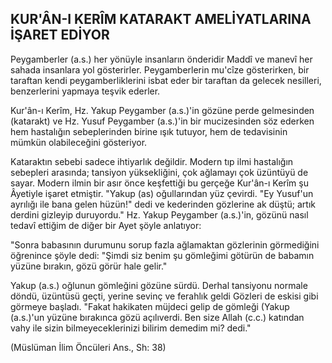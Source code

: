## KUR'ÂN-I KERÎM KATARAKT AMELİYATLARINA İŞARET EDİYOR

Peygamberler (a.s.) her yönüyle insanların önderidir Maddî ve manevî her sahada insanlara yol gösterirler. Peygamberlerin mu'cîze gösterirken, bir taraftan kendi peygamberliklerini isbat eder bir taraftan da gelecek nesilleri, benzerlerini yapmaya teşvik ederler.

Kur'ân-ı Kerîm, Hz. Yakup Peygamber (a.s.)'in gözüne perde gelmesinden (katarakt) ve Hz. Yusuf Peygamber (a.s.)'in bir mu­cizesinden söz ederken hem hastalığın sebeplerinden birine ışık tutuyor, hem de tedavisinin mümkün olabileceğini gösteriyor.

Kataraktın sebebi sadece ihtiyarlık değildir. Modern tıp ilmi hastalığın sebepleri arasında; tansiyon yüksekliğini, çok ağlamayı çok üzüntüyü de sayar. Modern ilmin bir asır önce keşfettiği bu gerçeğe Kur'ân-ı Kerîm şu Âyetiyle işaret etmiştir. "Yakup (as) oğullarından yüz çevirdi. "Ey Yusuf'un ayrılığı ile bana gelen hü­zün!" dedi ve kederinden gözlerine ak düştü; artık derdini gizleyip duruyordu." Hz. Yakup Peygamber (a.s.)'in, gözünü nasıl tedavî ettiğim de diğer bir Ayet şöyle anlatıyor:

"Sonra babasının durumunu sorup fazla ağlamaktan gözlerinin görmediğini öğrenince şöyle dedi: "Şimdi siz benim şu gömleğimi götürün de babamın yüzüne bırakın, gözü görür hale gelir."

Yakup (a.s.) oğlunun gömleğini gözüne sürdü. Derhal tansiyo­nu normale döndü, üzüntüsü geçti, yerine sevinç ve ferahlık geldi Gözleri de eskisi gibi görmeye başladı. "Fakat hakikaten müjdeci gelip de gömleği (Yakup (a.s.)'un yüzüne bırakınca gözü açılıverdi. Ben size Allah (c.c.) katından vahy ile sizin bilmeyeceklerinizi bilirim demedim mi? dedi."

(Müslüman İlim Öncüleri Ans., Sh: 38)

